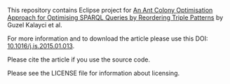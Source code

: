 This repository contains Eclipse project for [An Ant Colony Optimisation Approach for Optimising SPARQL Queries by Reordering Triple Patterns](http://dx.doi.org/10.1016/j.is.2015.01.013) by Guzel Kalayci et al.

For more information and to download the article please use this DOI: [10.1016/j.is.2015.01.013](http://dx.doi.org/10.1016/j.is.2015.01.013).

Please cite the article if you use the source code.

Please see the LICENSE file for information about licensing.
